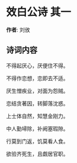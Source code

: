 # 效白公诗  其一

**作者**: 刘攽

## 诗词内容

不得起厌心，厌便住不得。

不得作恋想，恋即去不适。

厌生憎疾业，对面为怨贼。

恋结贪著因，转脚落沈惑。

上士体自然，知慧金刚力。

中人勤埽除，补阙塞瑕隙。

行莫到门返，饥莫看人食。

欲验齐死生，且觑居官职。

